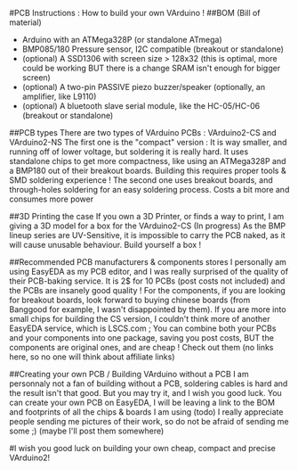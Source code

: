 #PCB Instructions : How to build your own VArduino !
##BOM (Bill of material)
* Arduino with an ATMega328P (or standalone ATmega)
* BMP085/180 Pressure sensor, I2C compatible (breakout or standalone)
* (optional) A SSD1306 with screen size > 128x32 (this is optimal, more could be working BUT there is a change SRAM isn't enough for bigger screen)
* (optional) A two-pin PASSIVE piezo buzzer/speaker (optionally, an amplifier, like L9110)
* (optional) A bluetooth slave serial module, like the HC-05/HC-06 (breakout or standalone)

##PCB types
There are two types of VArduino PCBs : VArduino2-CS and VArduino2-NS
The first one is the "compact" version : It is way smaller, and running off of lower voltage, but soldering it is really hard.
It uses standalone chips to get more compactness, like using an ATMega328P and a BMP180 out of their breakout boards. Building this requires proper tools & SMD soldering experience !
The second one uses breakout boards, and through-holes soldering for an easy soldering process. Costs a bit more and consumes more power

##3D Printing the case
If you own a 3D Printer, or finds a way to print, I am giving a 3D model for a box for the VArduino2-CS (In progress)
As the BMP lineup series are UV-Sensitive, it is impossible to carry the PCB naked, as it will cause unusable behaviour. Build yourself a box !

##Recommended PCB manufacturers & components stores
I personally am using EasyEDA as my PCB editor, and I was really surprised of the quality of their PCB-baking service. It is 2$ for 10 PCBs (post costs not included) and the PCBs are insanely good quality !
For the components, if you are looking for breakout boards, look forward to buying chinese boards (from Banggood for example, I wasn't disappointed by them).
If you are more into small chips for building the CS version, I couldn't think more of another EasyEDA service, which is LSCS.com ; You can combine both your PCBs and your components
into one package, saving you post costs, BUT the components are original ones, and are cheap ! Check out them (no links here, so no one will think about affiliate links)

##Creating your own PCB / Building VArduino without a PCB
I am personnaly not a fan of building without a PCB, soldering cables is hard and the result isn't that good. But you may try it, and I wish you good luck.
You can create your own PCB on EasyEDA, I will be leaving a link to the BOM and footprints of all the chips & boards I am using (todo)
I really appreciate people sending me pictures of their work, so do not be afraid of sending me some ;) (maybe I'll post them somewhere)

#I wish you good luck on building your own cheap, compact and precise VArduino2!